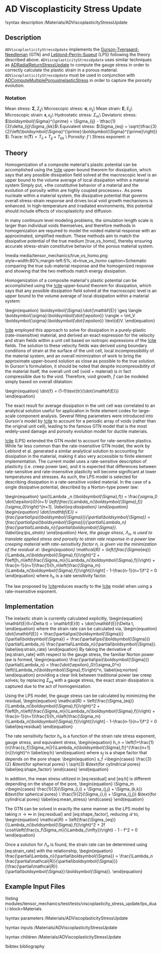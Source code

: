 # AD Viscoplasticity Stress Update

!syntax description /Materials/ADViscoplasticityStressUpdate

## Description

`ADViscoplasticityStressUpdate` implements the [Gurson-Tvergaard-Needleman](Gurson:1977gg) (GTN) and
[Leblond-Perrin-Suqeut](Leblond:1994kl) (LPS) following the theory described above.
`ADViscoplasticityStressUpdate` uses similar techniques as
[ADRadialReturnStressUpdate](ADRadialReturnStressUpdate.md) to compute the gauge stress in order to
correctly calculate the plastic strain in a porous material. `ADViscoplasticityStressUpdate` must be
used in conjunction with
[ADComputeMultiplePorousInelasticStress](ADComputeMultiplePorousInelasticStress.md) in order to capture
the porosity evolution.

### Notation

Mean stress: $\boldsymbol{\Sigma}, \Sigma_{ij}$\\
Microscopic stress: $\boldsymbol{\sigma}, \sigma_{ij}$\\
Mean strain: $\mathbf{E}, E_{ij}$\\
Microscopic strain: $\boldsymbol{\epsilon}, \epsilon_{ij}$\\
Hydrostatic stress: $\Sigma_m$\\
Deviatoric stress: $\boldsymbol{\Sigma}^{\prime} = \Sigma_{ij} - \tfrac{1}{3}\delta_{ij}\Sigma_{kk}$\\
Equivalent stress: $\Sigma_{eq} = \sqrt{\tfrac{3}{2}\left(\boldsymbol{\Sigma}^{\prime}:\boldsymbol{\Sigma}^{\prime}\right)}$\\
Trace: $\text{tr}(\mathbf{T})=T_{ii} + T_{jj} + T_{kk}$ \\
Porosity: $f$ \\
Stress exponent: $n$


## Theory

Homogenization of a composite material's plastic potential can be accomplished using the
[!cite](Bishop:1951fb) upper-bound theorem for dissipation, which says that any possible dissipation
field solved at the macroscopic level is an upper bound to the volume average of local dissipation
within a material system Simply put, +the constitutive behavior of a material and the evolution of
porosity within are highly coupled processes+. As pores nucleate within a material system, the
dissipative potential that governs overall stress-strain response and drives local void growth
mechanisms is enhanced. In high-temperature and irradiated environments, this potential should
include effects of viscoplasticity and diffusion.

In many continuum level modeling problems, the simulation length scale is larger than individual
voids themselves, and therefore methods in homogenization are required to model the voided material
response with an approximated, simplified medium. These methods aim to match the dissipative
potential of the true medium [true_vs_homo], thereby ensuring accurate stress-strain constitutive
behavior of the porous material system.

!media media/tensor_mechanics/true_vs_homo.png
      style=width:80%;margin-left:5%;
      id=true_vs_homo
      caption=Schematic comparing the true sub-material response and the homogenized response and showing that the two methods match energy dissipation.

Homogenization of a composite material's plastic potential can be accomplished using the
[!cite](Bishop:1951fb) upper-bound theorem for dissipation, which says that any possible dissipation
field solved at the macroscopic level is an upper bound to the volume average of local dissipation
within a material system:

\begin{equation}
  \boldsymbol{\Sigma}:\dot{\mathbf{E}} \geq \langle \boldsymbol{\sigma}:\boldsymbol{\dot{\epsilon}} \rangle = \int_V \boldsymbol{\sigma}:\boldsymbol{\dot{\epsilon}} \text{d}V.
\end{equation}

[!cite](Gurson:1977gg) employed this approach to solve for dissipation in a purely-plastic
(rate-insensitive) material, and derived an exact expression for the velocity and strain fields
within a unit cell based on isotropic expressions of the [!cite](Rice:1969ky) fields. The solution
to these velocity fields was derived using boundary conditions of strain at the surface of the unit
cell, local incompressibility of the material system, and an overall minimization of work to bring
the approximate upper-bound solution as close as possible to the true solution. In Gurson's
formulation, it should be noted that despite incompressibility of the material itself, the overall
unit cell (void + material) is in fact compressible due to the void. Therefore, void growth,
$\dot{f}$ can be modeled simply based on overall dilatation:

\begin{equation}
  \dot{f} = (1-f)\text{tr}(\dot{\mathbf{E}})  
\end{equation}

The exact result for average dissipation in the unit cell was correlated to an analytical solution
useful for application in finite element codes for large-scale component analysis. Several fitting
parameters were introduced into Gurson's model by [!cite](Tvergaard:1984ip) to account for a
periodic array of voids (rather than the original unit cell), leading to the famous GTN model that
is the most widely-used damage and porosity evolution model for ductile materials.

[!cite](Leblond:1994kl) (LPS) extended the GTN model to account for rate-sensitive plastics. While
far less common than the rate-insensitive GTN model, the work by Leblond et al. generated a similar
analytical solution to accounting for dissipation in the material, making it also very accessible to
finite element implementation. The current model uses a rate-sensitive description of plasticity
(i.e. creep power law), and it is expected that differences between rate-sensitive and
rate-insensitive plasticity will become significant at lower temperatures and stresses. As such, the
LPS model is selected for describing dissipation in a rate-sensitive voided material. In the case of
a single dissipative potential, described by a Norton-type power law:

\begin{equation}
  \psi(\Lambda _n (\boldsymbol{\Sigma},f)) = \frac{\sigma_0 \dot{\epsilon}_0}{n+1} \left(\frac{\Lambda_n(\boldsymbol{\Sigma},f)}{\sigma_0}\right)^{n+1},
  \label{eq:dissipation}
\end{equation}
\begin{equation}
  \dot{\mathbf{E}} = \frac{\partial\psi(\boldsymbol{\Sigma})}{\partial\boldsymbol{\Sigma}} = \frac{\partial\psi(\boldsymbol{\Sigma})}{\partial\Lambda_n} \frac{\partial\Lambda_n}{\partial\boldsymbol{\Sigma}}.
  \label{eq:lps_strain}
\end{equation}
Here, the gauge stress, $\Lambda_n$,  is used to translate applied stress and porosity to strain rate response in a power law creeping material with rate-sensitivity factor $n$, is given via the minimization of the residual $\mathcal{R}$:
\begin{equation}
  \mathcal{R} = \left(\frac{\Sigma_{eq}}{\Lambda_n(\boldsymbol{\Sigma},f)}\right)^2 + f\left[h_n\left(\frac{\Sigma_m}{\Lambda_n(\boldsymbol{\Sigma},f)}\right) + \frac{n-1}{n+1}\frac{1}{h_n\left(\frac{\Sigma_m}{\Lambda_n(\boldsymbol{\Sigma},f)}\right)}\right] - 1-\frac{n-1}{n+1}f^2 = 0
\end{equation}
where $h_n$ is a rate sensitivity factor.

The law proposed by [!cite](Leblond:1994kl)reduces exactly to the [!cite](Gurson:1977gg) model when
using a rate-insensitive exponent.

## Implementation

The inelastic strain is currently calculated explicitly,
\begin{equation}
\mathbf{E}(t+\Delta t) = \mathbf{E}(t) + \dot{\mathbf{E}}\Delta t,
\end{equation}
where the strain rate can be calculated via,
\begin{equation}
  \dot{\mathbf{E}} = \frac{\partial\psi(\boldsymbol{\Sigma})}{\partial\boldsymbol{\Sigma}} = \frac{\partial\psi(\boldsymbol{\Sigma})}{\partial\Lambda_n} \frac{\partial\Lambda_n}{\partial\boldsymbol{\Sigma}}.
  \label{eq:strain_rate}
\end{equation}
By taking the derivative of [eq:strain_rate] with respect to the gauge stress, the familiar Norton power law is formed,
\begin{equation}
  \frac{\partial\psi(\boldsymbol{\Sigma})}{\partial\Lambda_n} = \frac{\dot{\epsilon}_0}{\sigma_0^n} \left(\Lambda_n(\boldsymbol{\Sigma},f)\right)^n,
  \label{eq:norton}
\end{equation}
providing a clear link between traditional power law creep solves; by replacing $\Sigma_{eq}$ with a gauge stress, the exact strain dissipation is captured due to the act of homogenization.

Using the LPS model, the gauge stress can be calculated by minimizing the residual,
\begin{equation}
  \mathcal{R} = \left(\frac{\Sigma_{eq}}{\Lambda_n(\boldsymbol{\Sigma},f)}\right)^2 + f\left[h_n\left(\frac{\Sigma_m}{\Lambda_n(\boldsymbol{\Sigma},f)}\right) + \frac{n-1}{n+1}\frac{1}{h_n\left(\frac{\Sigma_m}{\Lambda_n(\boldsymbol{\Sigma},f)}\right)}\right] - 1-\frac{n-1}{n+1}f^2 = 0
  \label{eq:residual}
\end{equation}

The rate sensitivity factor $h_n$ is a function of the strain rate stress exponent, gauge stress, and equivalent stress,
\begin{equation}
  h_n = \left(1+\frac{1}{n}\frac{s_f|\Sigma_m|}{\Lambda_n(\boldsymbol{\Sigma},f)}^{\frac{n+1}{n}}\right)^n
\label{eq:h}
\end{equation}
where $s_f$ is a shape factor that depends on the pore shape:
\begin{equation}
s_f =\begin{cases}
  \frac{3}{2} &\text{for spherical pores} \\
  \sqrt{3} &\text{for cylindrical pores}
  \label{eq:shape_factor}
\end{cases}
\end{equation}

In addition, the mean stress utilized in [eq:residual] and [eq:h] is different depending on the shape of the pore,
\begin{equation}
\Sigma_m =\begin{cases}
  \frac{1}{3}(\Sigma_{i,i} + \Sigma_{j,j} + \Sigma_{k,k})  &\text{for spherical pores} \\
  \frac{1}{2}(\Sigma_{i,i} + \Sigma_{j,j}) &\text{for cylindrical pores}
  \label{eq:mean_stress}
\end{cases}
\end{equation}

The GTN can be solved in exactly the same manner as the LPS model by taking $n\rightarrow \infty$ in [eq:residual] and [eq:shape_factor], reducing $\mathcal{R}$ to,
\begin{equation}
  \mathcal{R} = \left(\frac{\Sigma_{eq}}{\Lambda_n(\boldsymbol{\Sigma},f)}\right)^2 + 2f \cosh\left(\frac{s_f\Sigma_m}{\Lambda_{\infty}}\right) - 1 - f^2 = 0
\end{equation}

Once a solution for $\Lambda_n$ is found, the strain rate can be determined using [eq:strain_rate] with the relationship,
\begin{equation}
 \frac{\partial\Lambda_n}{\partial\boldsymbol{\Sigma}} = \frac{\Lambda_n \frac{\partial\mathcal{R}}{\partial\boldsymbol{\Sigma}}}{\frac{\partial\mathcal{R}}{\partial\boldsymbol{\Sigma}}:\boldsymbol{\Sigma}}.
\end{equation}

## Example Input Files

!listing modules/tensor_mechanics/test/tests/viscoplasticity_stress_update/lps_dual.i block=Materials

!syntax parameters /Materials/ADViscoplasticityStressUpdate

!syntax inputs /Materials/ADViscoplasticityStressUpdate

!syntax children /Materials/ADViscoplasticityStressUpdate

!bibtex bibliography
